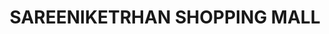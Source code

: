 ---
title: "SAREENIKETRHAN SHOPPING MALL"
url: /hyderabad/sareeniketrhan-shopping-mall/
shop: Einkaufszentrum
---